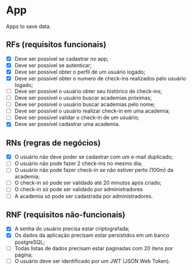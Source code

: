 # App

Apps to save data.

## RFs (requisitos funcionais)

- [x] Deve ser possível se cadastrar no app;
- [x] Deve ser possível se autenticar;
- [x] Deve ser possível obter o perfil de um usuário logado;
- [x] Deve ser possível obter o numero de check-ins realizados pelo usuário logado;
- [ ] Deve ser possível o usuário obter seu histórico de check-ins;
- [ ] Deve ser possível o usuário buscar academias próximas;
- [ ] Deve ser possível o usuário buscar academias pelo nome;
- [ ] Deve ser possível o usuário realizar check-in em uma academia;
- [ ] Deve ser possível validar o check-in de um usuário;
- [x] Deve ser possível cadastrar uma academia.

## RNs (regras de negócios)

- [x] O usuário não deve poder se cadastrar com um e-mail duplicado;
- [ ] O usuário não pode fazer 2 check-ins no mesmo dia;
- [ ] O usuário não pode fazer check-in se não estiver perto (100m) da academia;
- [ ] O check-in só pode ser validado até 20 minutos após criado;
- [ ] O check-in só pode ser validado por administradores
- [ ] A academia só pode ser cadastrada por administradores.

## RNF (requisitos não-funcionais)

- [x] A senha do usuário precisa estar criptografada;
- [x] Os dados da aplicação precisam estar persistidos em um banco postgreSQL;
- [ ] Todas listas de dados precisam estar paginadas com 20 itens por página;
- [ ] O usuário deve ser identificado por um JWT (JSON Web Token).
